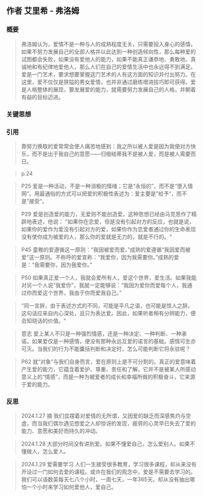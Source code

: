 ## 作者 艾里希 - 弗洛姆

### 概要

> 弗洛姆认为，爱情不是一种与人的成熟程度无关，只需要投入身心的感情。
> 如果不努力发展自己的全部人格并以此达到一种创造倾向性，那么每种爱的试图都会失败，如果没有爱他人的能力，如果不能真正谦恭地、勇敢地、真诚地和有纪律地爱他人，那么人们在自己的爱情生活中也永远得不到满足。
> 爱是一门艺术，要求想要掌握这门艺术的人有这方面的知识并付出努力。在这里，爱不仅仅是狭隘的男女爱情，也并非通过磨练增进技巧即可获得。爱是人格整体的展现，要发展爱的能力，就需要努力发展自己的人格，并朝着有益的目标迈进。

### 关键思想


### 引用


> 靠努力换取的爱常常会使人痛苦地感到：我之所以被人爱是因为我使对方快乐，而不是出于我自己的意愿——归根结蒂我不是被人爱，而是被人需要而已。

> p.24

> P25
> 爱是一种活动，不是一种消极的情绪；它是“永恒的”，而不是“堕入情网”。用最通俗的方式可以把爱的积极性表述为：爱主要是”给予“，而不是”接受“。

> P29
> 爱是创造爱的能力，无爱则不能创造爱。这种思想已经由马克思作了精辟地表述，他说：
> ”如果你在恋爱，但是没有引起对方的反应，也就是说，如果你的爱作为爱没有引起对方的爱，如果你作为恋爱者通过你的生命表现没有使你成为被爱的人，那么你的爱就是无力的，就是不行的。“

> P45
> 童稚的爱遵循这一原则：“我因被爱而爱。”成熟的爱遵循“我因爱而被爱”这一原则。不称呼的爱宣称：“我爱你，因为我需要你。”成熟的爱是：“我需要你，因为我爱你。”

> P50
> 如果真正爱一个人，我就会爱所有人，爱这个世界，爱生活。如果我能对另一个人说“我爱你”，我就一定能够说：“我因为爱你而爱每个人，我通过你而爱这个世界，我由于你而爱我自己。”

> ”同一言辞，由于表述方式的不同，可能是平凡之语，也可能是惊人之辞。这句话应来自内心深处，且只为表达爱。因此，如果听者稍有分辨能力，便会知晓话的价值。“

> 意志
> 爱上某人不只是一种强烈情感，还是一种决定、一种判断、一种承诺。如果爱仅是一种感情，便没有那种永远互爱的诺言的基础。感情可生亦可灭。当我们的行为不能囊括判断和决定时，怎么可能判断它将永驻呢？

> P62
> 就“对象”与我们自身而言，爱在原则上是不可分割的。真正的爱意味着产生爱的能力，它蕴含着爱护、尊重、责任和了解。它并不是被某人所感动意义上的“情感”，而是一种为被爱者的成长和幸福所做的积极奋斗，它来源于爱的能力。
### 反思

> 2024.1.27 摘
> 我们显摆着对爱情的无所谓，又因爱的缺乏而深感焦灼与空虚。而当我们偶尔遇见想爱之人却惊讶的发现，疲劳的心灵早已失去了爱的能力、意愿和美好而持久的冲动。

> 2024.1.28
> 大部分时间没有讲到爱。如果不懂爱自己，怎么爱别人。如果不懂做人，怎么爱人。

> 2024.1.29
> 爱需要学习
> 人们一生接受很多教育，学习很多课程，却从来没有开设过一门如何去爱的课程。或许在我们的观念中，爱是不需要去学习的。我们可以语数英每天七八个小时，一周七天，一年365天。却从没有抽出哪怕一个小时来学习如何爱他人，爱自己。